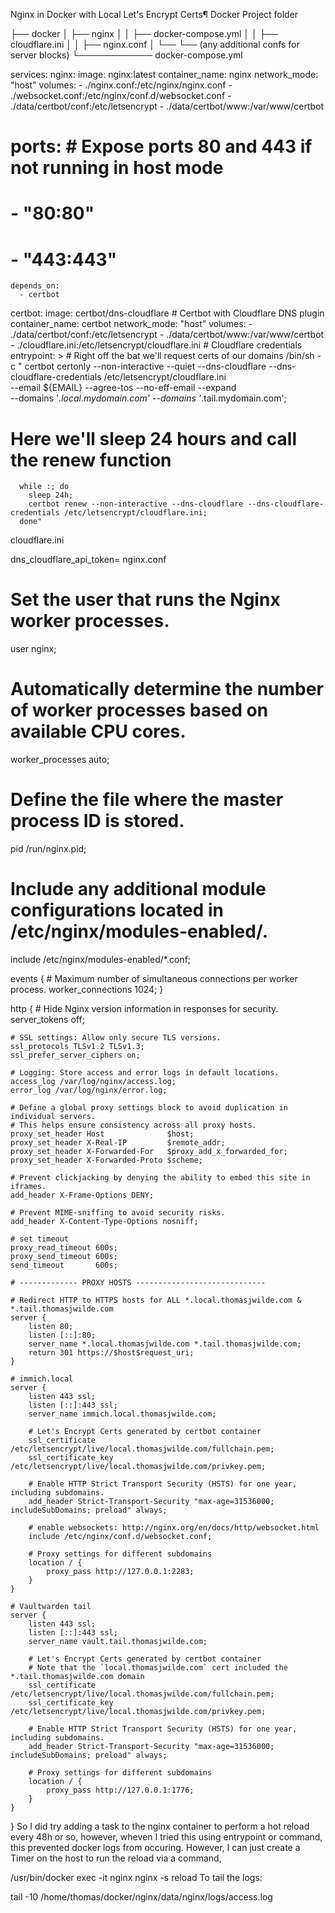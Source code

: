 Nginx in Docker with Local Let's Encrypt Certs¶
Docker Project folder


├── docker
│   ├── nginx
│   │   ├── docker-compose.yml
│   │   ├── cloudflare.ini
│   │   ├── nginx.conf
│   └── └── (any additional confs for server blocks)
└────────────
docker-compose.yml

services:
  nginx:
    image: nginx:latest
    container_name: nginx
    network_mode: "host"
    volumes:
      - ./nginx.conf:/etc/nginx/nginx.conf
      - ./websocket.conf:/etc/nginx/conf.d/websocket.conf
      - ./data/certbot/conf:/etc/letsencrypt
      - ./data/certbot/www:/var/www/certbot
#    ports:  # Expose ports 80 and 443 if not running in host mode
#      - "80:80"
#      - "443:443"
    depends_on:
      - certbot

  certbot:
    image: certbot/dns-cloudflare  # Certbot with Cloudflare DNS plugin
    container_name: certbot
    network_mode: "host"
    volumes:
      - ./data/certbot/conf:/etc/letsencrypt
      - ./data/certbot/www:/var/www/certbot
      - ./cloudflare.ini:/etc/letsencrypt/cloudflare.ini  # Cloudflare credentials
    entrypoint: > # Right off the bat we'll request certs of our domains
      /bin/sh -c "
      certbot certonly --non-interactive --quiet --dns-cloudflare --dns-cloudflare-credentials /etc/letsencrypt/cloudflare.ini \
      --email ${EMAIL} --agree-tos --no-eff-email --expand \
      --domains '*.local.mydomain.com' --domains '*.tail.mydomain.com';
# Here we'll sleep 24 hours and call the renew function
      while :; do  
        sleep 24h;
        certbot renew --non-interactive --dns-cloudflare --dns-cloudflare-credentials /etc/letsencrypt/cloudflare.ini;
      done"
cloudflare.ini

dns_cloudflare_api_token=<cloudflare api token with dns edit privilege>
nginx.conf

# Set the user that runs the Nginx worker processes.
user nginx;

# Automatically determine the number of worker processes based on available CPU cores.
worker_processes auto;

# Define the file where the master process ID is stored.
pid /run/nginx.pid;

# Include any additional module configurations located in /etc/nginx/modules-enabled/.
include /etc/nginx/modules-enabled/*.conf;

events {
    # Maximum number of simultaneous connections per worker process.
    worker_connections 1024;
}

http {
    # Hide Nginx version information in responses for security.
    server_tokens off;

    # SSL settings: Allow only secure TLS versions.
    ssl_protocols TLSv1.2 TLSv1.3;
    ssl_prefer_server_ciphers on;

    # Logging: Store access and error logs in default locations.
    access_log /var/log/nginx/access.log;
    error_log /var/log/nginx/error.log;

    # Define a global proxy settings block to avoid duplication in individual servers.
    # This helps ensure consistency across all proxy hosts.
    proxy_set_header Host              $host;
    proxy_set_header X-Real-IP         $remote_addr;
    proxy_set_header X-Forwarded-For   $proxy_add_x_forwarded_for;
    proxy_set_header X-Forwarded-Proto $scheme;

    # Prevent clickjacking by denying the ability to embed this site in iframes.
    add_header X-Frame-Options DENY;

    # Prevent MIME-sniffing to avoid security risks.
    add_header X-Content-Type-Options nosniff;

    # set timeout
    proxy_read_timeout 600s;
    proxy_send_timeout 600s;
    send_timeout       600s;

    # ------------- PROXY HOSTS -----------------------------

    # Redirect HTTP to HTTPS hosts for ALL *.local.thomasjwilde.com & *.tail.thomasjwilde.com 
    server {
        listen 80;
        listen [::]:80;
        server_name *.local.thomasjwilde.com *.tail.thomasjwilde.com;
        return 301 https://$host$request_uri;
    }

    # immich.local
    server {
        listen 443 ssl;
        listen [::]:443 ssl;
        server_name immich.local.thomasjwilde.com;

        # Let's Encrypt Certs generated by certbot container
        ssl_certificate        /etc/letsencrypt/live/local.thomasjwilde.com/fullchain.pem;
        ssl_certificate_key    /etc/letsencrypt/live/local.thomasjwilde.com/privkey.pem;

        # Enable HTTP Strict Transport Security (HSTS) for one year, including subdomains.
        add_header Strict-Transport-Security "max-age=31536000; includeSubDomains; preload" always;

        # enable websockets: http://nginx.org/en/docs/http/websocket.html
        include /etc/nginx/conf.d/websocket.conf;

        # Proxy settings for different subdomains
        location / {
            proxy_pass http://127.0.0.1:2283;
        }
    }

    # Vaultwarden tail
    server {
        listen 443 ssl;
        listen [::]:443 ssl;
        server_name vault.tail.thomasjwilde.com;

        # Let's Encrypt Certs generated by certbot container
        # Note that the `local.thomasjwilde.com` cert included the *.tail.thomasjwilde.com domain
        ssl_certificate        /etc/letsencrypt/live/local.thomasjwilde.com/fullchain.pem;
        ssl_certificate_key    /etc/letsencrypt/live/local.thomasjwilde.com/privkey.pem;

        # Enable HTTP Strict Transport Security (HSTS) for one year, including subdomains.
        add_header Strict-Transport-Security "max-age=31536000; includeSubDomains; preload" always;

        # Proxy settings for different subdomains
        location / {
            proxy_pass http://127.0.0.1:1776;
        }
    }

}
So I did try adding a task to the nginx container to perform a hot reload every 48h or so, however, wheven I tried this using entrypoint or command, this prevented docker logs from occuring. However, I can just create a Timer on the host to run the reload via a command,


/usr/bin/docker exec -it nginx nginx -s reload
To tail the logs:


tail -10 /home/thomas/docker/nginx/data/nginx/logs/access.log
